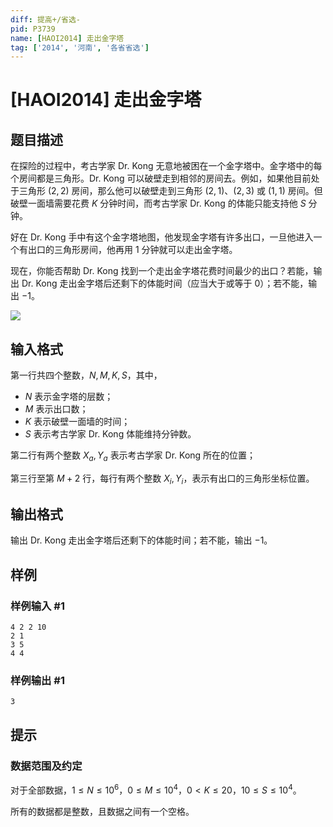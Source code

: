 ```yaml
---
diff: 提高+/省选-
pid: P3739
name: [HAOI2014] 走出金字塔
tag: ['2014', '河南', '各省省选']
---
```

# [HAOI2014] 走出金字塔
## 题目描述

在探险的过程中，考古学家 Dr. Kong 无意地被困在一个金字塔中。金字塔中的每个房间都是三角形。Dr. Kong 可以破壁走到相邻的房间去。例如，如果他目前处于三角形 $(2,2)$ 房间，那么他可以破壁走到三角形 $(2,1)$、$(2,3)$ 或 $(1,1)$ 房间。但破壁一面墙需要花费 $K$ 分钟时间，而考古学家 Dr. Kong 的体能只能支持他 $S$ 分钟。


好在 Dr. Kong 手中有这个金字塔地图，他发现金字塔有许多出口，一旦他进入一个有出口的三角形房间，他再用 $1$ 分钟就可以走出金字塔。

现在，你能否帮助 Dr. Kong 找到一个走出金字塔花费时间最少的出口？若能，输出 Dr. Kong 走出金字塔后还剩下的体能时间（应当大于或等于 $0$）；若不能，输出 $-1$。

![](https://cdn.luogu.com.cn/upload/pic/5208.png)

## 输入格式

第一行共四个整数，$N,M,K,S$，其中，

- $N$ 表示金字塔的层数；
- $M$ 表示出口数；
- $K$ 表示破壁一面墙的时间；
- $S$ 表示考古学家 Dr. Kong 体能维持分钟数。

第二行有两个整数 $X_a,Y_a$ 表示考古学家 Dr. Kong 所在的位置；

第三行至第 $M+2$ 行，每行有两个整数 $X_i,Y_i$，表示有出口的三角形坐标位置。

## 输出格式

输出 Dr. Kong 走出金字塔后还剩下的体能时间；若不能，输出 $-1$。

## 样例

### 样例输入 #1
```
4 2 2 10
2 1
3 5
4 4
```
### 样例输出 #1
```
3
```
## 提示

### 数据范围及约定

对于全部数据，$1 \le N \le 10^6$，$0\le M\le 10^4$，$0<K\le 20$，$10\le S\le 10^4$。

所有的数据都是整数，且数据之间有一个空格。

